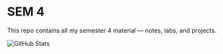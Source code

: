 # SEM 4

This repo contains all my semester 4 material — notes, labs, and projects.



![GitHub Stats](https://github-readme-stats.vercel.app/api?username=Muhammad-Ahmad17&repo=SEM&show_icons=true&theme=radical)
